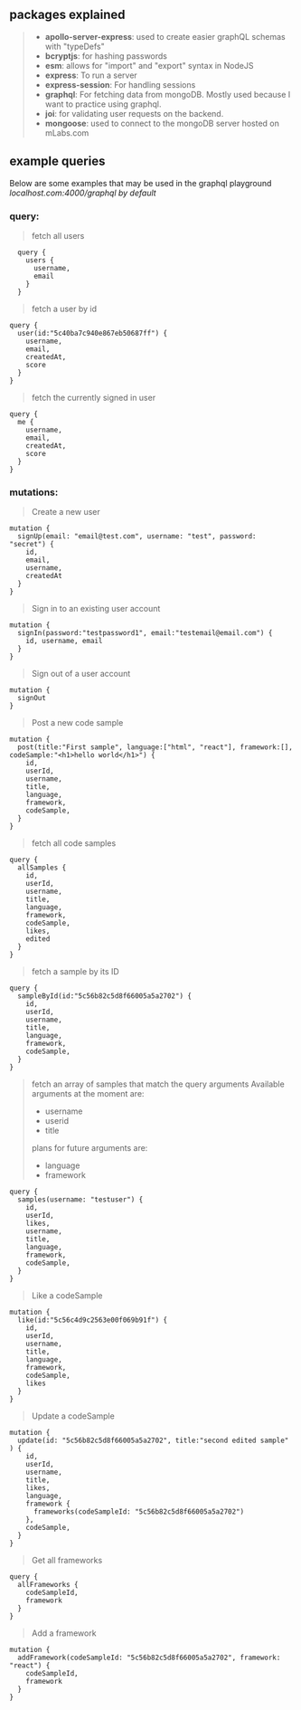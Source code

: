 ## packages explained

> - **apollo-server-express**: used to create easier graphQL schemas with "typeDefs"
> - **bcryptjs**: for hashing passwords
> - **esm**: allows for "import" and "export" syntax in NodeJS
> - **express**: To run a server
> - **express-session**: For handling sessions
> - **graphql**: For fetching data from mongoDB. Mostly used because I want to practice using graphql.
> - **joi**: for validating user requests on the backend.
> - **mongoose**: used to connect to the mongoDB server hosted on mLabs.com

## example queries

Below are some examples that may be used in the graphql playground
_localhost.com:4000/graphql by default_

### query:

> fetch all users

```
  query {
    users {
      username,
      email
    }
  }
```

> fetch a user by id

```
query {
  user(id:"5c40ba7c940e867eb50687ff") {
    username,
    email,
    createdAt,
    score
  }
}
```

> fetch the currently signed in user

```
query {
  me {
    username,
    email,
    createdAt,
    score
  }
}
```

### mutations:

> Create a new user

```
mutation {
  signUp(email: "email@test.com", username: "test", password: "secret") {
    id,
    email,
    username,
    createdAt
  }
}
```

> Sign in to an existing user account

```
mutation {
  signIn(password:"testpassword1", email:"testemail@email.com") {
    id, username, email
  }
}
```

> Sign out of a user account

```
mutation {
  signOut
}
```

> Post a new code sample

```
mutation {
  post(title:"First sample", language:["html", "react"], framework:[], codeSample:"<h1>hello world</h1>") {
    id,
    userId,
    username,
    title,
    language,
    framework,
    codeSample,
  }
}
```

> fetch all code samples

```
query {
  allSamples {
    id,
    userId,
    username,
    title,
    language,
    framework,
    codeSample,
    likes,
    edited
  }
}
```

> fetch a sample by its ID

```
query {
  sampleById(id:"5c56b82c5d8f66005a5a2702") {
    id,
    userId,
    username,
    title,
    language,
    framework,
    codeSample,
  }
}
```

> fetch an array of samples that match the query arguments
> Available arguments at the moment are:
>
> - username
> - userid
> - title
>
> plans for future arguments are:
>
> - language
> - framework

```
query {
  samples(username: "testuser") {
    id,
    userId,
    likes,
    username,
    title,
    language,
    framework,
    codeSample,
  }
}
```

> Like a codeSample

```
mutation {
  like(id:"5c56c4d9c2563e00f069b91f") {
    id,
    userId,
    username,
    title,
    language,
    framework,
    codeSample,
    likes
  }
}
```

> Update a codeSample

```
mutation {
  update(id: "5c56b82c5d8f66005a5a2702", title:"second edited sample" ) {
    id,
    userId,
    username,
    title,
    likes,
    language,
    framework {
      frameworks(codeSampleId: "5c56b82c5d8f66005a5a2702")
    },
    codeSample,
  }
}
```

> Get all frameworks

```
query {
  allFrameworks {
    codeSampleId,
    framework
  }
}
```

> Add a framework

```
mutation {
  addFramework(codeSampleId: "5c56b82c5d8f66005a5a2702", framework: "react") {
    codeSampleId,
    framework
  }
}
```
